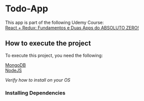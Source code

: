# Todo-App
This app is part of the following Udemy Course:  
[React + Redux: Fundamentos e Duas Apps do ABSOLUTO ZERO!](https://www.udemy.com/react-redux-pt/)

## How to execute the project
To execute this project, you need the following:  

[MongoDB](https://www.mongodb.com/)  
[NodeJS](https://nodejs.org/en/)  

*Verify how to install on your OS*

### Installing Dependencies